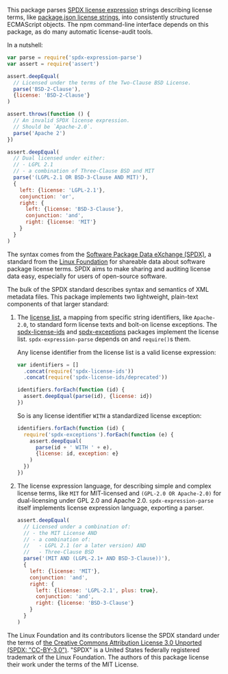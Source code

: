 This package parses [SPDX license expression](https://spdx.org/spdx-specification-21-web-version#h.jxpfx0ykyb60) strings describing license terms, like [package.json license strings](https://docs.npmjs.com/files/package.json#license), into consistently structured ECMAScript objects.  The npm command-line interface depends on this package, as do many automatic license-audit tools.

In a nutshell:

```javascript
var parse = require('spdx-expression-parse')
var assert = require('assert')

assert.deepEqual(
  // Licensed under the terms of the Two-Clause BSD License.
  parse('BSD-2-Clause'),
  {license: 'BSD-2-Clause'}
)

assert.throws(function () {
  // An invalid SPDX license expression.
  // Should be `Apache-2.0`.
  parse('Apache 2')
})

assert.deepEqual(
  // Dual licensed under either:
  // - LGPL 2.1
  // - a combination of Three-Clause BSD and MIT
  parse('(LGPL-2.1 OR BSD-3-Clause AND MIT)'),
  {
    left: {license: 'LGPL-2.1'},
    conjunction: 'or',
    right: {
      left: {license: 'BSD-3-Clause'},
      conjunction: 'and',
      right: {license: 'MIT'}
    }
  }
)
```

The syntax comes from the [Software Package Data eXchange (SPDX)](https://spdx.org/), a standard from the [Linux Foundation](https://www.linuxfoundation.org) for shareable data about software package license terms.  SPDX aims to make sharing and auditing license data easy, especially for users of open-source software.

The bulk of the SPDX standard describes syntax and semantics of XML metadata files.  This package implements two lightweight, plain-text components of that larger standard:

1. The [license list](https://spdx.org/licenses), a mapping from specific string identifiers, like `Apache-2.0`, to standard form license texts and bolt-on license exceptions.  The [spdx-license-ids](https://www.npmjs.com/package/spdx-license-ids) and [spdx-exceptions](https://www.npmjs.com/package/spdx-exceptions) packages implement the license list.  `spdx-expression-parse` depends on and `require()`s them.

   Any license identifier from the license list is a valid license expression:

   ```javascript
   var identifiers = []
     .concat(require('spdx-license-ids'))
     .concat(require('spdx-license-ids/deprecated'))

   identifiers.forEach(function (id) {
     assert.deepEqual(parse(id), {license: id})
   })
   ```

   So is any license identifier `WITH` a standardized license exception:

   ```javascript
   identifiers.forEach(function (id) {
     require('spdx-exceptions').forEach(function (e) {
       assert.deepEqual(
         parse(id + ' WITH ' + e),
         {license: id, exception: e}
       )
     })
   })
   ```

1. The license expression language, for describing simple and complex license terms, like `MIT` for MIT-licensed and `(GPL-2.0 OR Apache-2.0)` for dual-licensing under GPL 2.0 and Apache 2.0.  `spdx-expression-parse` itself implements license expression language, exporting a parser.

   ```javascript
   assert.deepEqual(
     // Licensed under a combination of:
     // - the MIT License AND
     // - a combination of:
     //   - LGPL 2.1 (or a later version) AND
     //   - Three-Clause BSD
     parse('(MIT AND (LGPL-2.1+ AND BSD-3-Clause))'),
     {
       left: {license: 'MIT'},
       conjunction: 'and',
       right: {
         left: {license: 'LGPL-2.1', plus: true},
         conjunction: 'and',
         right: {license: 'BSD-3-Clause'}
       }
     }
   )
   ```

The Linux Foundation and its contributors license the SPDX standard under the terms of [the Creative Commons Attribution License 3.0 Unported (SPDX: "CC-BY-3.0")](http://spdx.org/licenses/CC-BY-3.0).  "SPDX" is a United States federally registered trademark of the Linux Foundation.  The authors of this package license their work under the terms of the MIT License.
